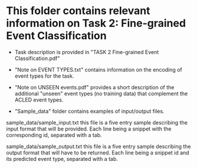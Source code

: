 # This folder contains relevant information on Task 2: Fine-grained Event Classification

* Task description is provided in "TASK 2 Fine-grained Event Classification.pdf"

* "Note on EVENT TYPES.txt" contains information on the encoding of event types for the task.

* "Note on UNSEEN events.pdf" provides a short description of the additional "unseen" event types (no training data) that
complement the ACLED event types.

* "Sample_data" folder contains examples of input/output files.

sample_data/sample_input.txt
this file is a five entry sample describing the input format that will be provided. Each line being a snippet with the corresponding id, separated with a tab. 

sample_data/sample_output.txt
this file is a five entry sample describing the output format that will have to be returned. Each line being a snippet id and its predicted event type, separated with a tab. 
